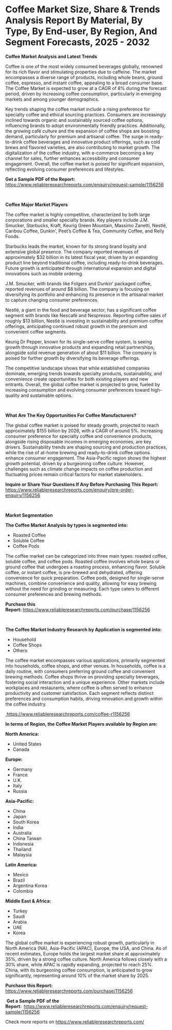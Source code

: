 <p><h1>Coffee Market Size, Share & Trends Analysis Report By Material, By Type, By End-user, By Region, And Segment Forecasts, 2025 - 2032</h1></p><p><strong>Coffee Market Analysis and Latest Trends</strong></p>
<p><p>Coffee is one of the most widely consumed beverages globally, renowned for its rich flavor and stimulating properties due to caffeine. The market encompasses a diverse range of products, including whole beans, ground coffee, espresso, and instant coffee, appealing to a broad consumer base. The Coffee Market is expected to grow at a CAGR of 8% during the forecast period, driven by increasing coffee consumption, particularly in emerging markets and among younger demographics.</p><p>Key trends shaping the coffee market include a rising preference for specialty coffee and ethical sourcing practices. Consumers are increasingly inclined towards organic and sustainably sourced coffee options, influencing brands to adopt environmentally friendly practices. Additionally, the growing café culture and the expansion of coffee shops are boosting demand, particularly for premium and artisanal coffee. The surge in ready-to-drink coffee beverages and innovative product offerings, such as cold brews and flavored varieties, are also contributing to market growth. The digitalization of the coffee industry, with e-commerce becoming a key channel for sales, further enhances accessibility and consumer engagement. Overall, the coffee market is poised for significant expansion, reflecting evolving consumer preferences and lifestyles.</p></p>
<p><strong>Get a Sample PDF of the Report:&nbsp;</strong> <a href="https://www.reliableresearchreports.com/enquiry/request-sample/1156256?utm_campaign=2480&utm_medium=2&utm_source=Github&utm_content=ia&utm_term=14022025&utm_id=coffee">https://www.reliableresearchreports.com/enquiry/request-sample/1156256</a></p>
<p>&nbsp;</p>
<p><strong>Coffee Major Market Players</strong></p>
<p><p>The coffee market is highly competitive, characterized by both large corporations and smaller specialty brands. Key players include J.M. Smucker, Starbucks, Kraft, Keurig Green Mountain, Massimo Zanetti, Nestlé, Caribou Coffee, Dunkin', Peet’s Coffee & Tea, Community Coffee, and Reily Foods.</p><p>Starbucks leads the market, known for its strong brand loyalty and extensive global presence. The company reported revenues of approximately $32 billion in its latest fiscal year, driven by an expanding product line beyond traditional coffee, including ready-to-drink beverages. Future growth is anticipated through international expansion and digital innovations such as mobile ordering.</p><p>J.M. Smucker, with brands like Folgers and Dunkin’ packaged coffee, reported revenues of around $8 billion. The company is focusing on diversifying its portfolio and enhancing its presence in the artisanal market to capture changing consumer preferences.</p><p>Nestlé, a giant in the food and beverage sector, has a significant coffee segment with brands like Nescafé and Nespresso. Reporting coffee sales of roughly $13 billion, Nestlé is investing in sustainability and premium coffee offerings, anticipating continued robust growth in the premium and convenient coffee segments.</p><p>Keurig Dr Pepper, known for its single-serve coffee system, is seeing growth through innovative products and expanding retail partnerships, alongside solid revenue generation of about $11 billion. The company is poised for further growth by diversifying its beverage offerings.</p><p>The competitive landscape shows that while established companies dominate, emerging trends towards specialty products, sustainability, and convenience create opportunities for both existing players and new entrants. Overall, the global coffee market is projected to grow, fueled by increasing consumption and evolving consumer preferences toward high-quality and sustainable options.</p></p>
<p>&nbsp;</p>
<p><strong>What Are The Key Opportunities For Coffee Manufacturers?</strong></p>
<p><p>The global coffee market is poised for steady growth, projected to reach approximately $155 billion by 2026, with a CAGR of around 5%. Increasing consumer preference for specialty coffee and convenience products, alongside rising disposable incomes in emerging economies, are key drivers. Sustainability trends are shaping sourcing and production practices, while the rise of at-home brewing and ready-to-drink coffee options enhance consumer engagement. The Asia-Pacific region shows the highest growth potential, driven by a burgeoning coffee culture. However, challenges such as climate change impacts on coffee production and fluctuating prices remain critical factors for market stakeholders.</p></p>
<p><strong>Inquire or Share Your Questions If Any Before Purchasing This Report:</strong> <a href="https://www.reliableresearchreports.com/enquiry/pre-order-enquiry/1156256?utm_campaign=2480&utm_medium=2&utm_source=Github&utm_content=ia&utm_term=14022025&utm_id=coffee">https://www.reliableresearchreports.com/enquiry/pre-order-enquiry/1156256</a></p>
<p>&nbsp;</p>
<p><strong>Market Segmentation</strong></p>
<p><strong>The Coffee Market Analysis by types is segmented into:</strong></p>
<p><ul><li>Roasted Coffee</li><li>Soluble Coffee</li><li>Coffee Pods</li></ul></p>
<p><p>The coffee market can be categorized into three main types: roasted coffee, soluble coffee, and coffee pods. Roasted coffee involves whole beans or ground coffee that undergoes a roasting process, enhancing flavor. Soluble coffee, or instant coffee, is pre-brewed and dehydrated, offering convenience for quick preparation. Coffee pods, designed for single-serve machines, combine convenience and quality, allowing for easy brewing without the need for grinding or measuring. Each type caters to different consumer preferences and brewing methods.</p></p>
<p><strong>Purchase this Report:&nbsp;</strong><a href="https://www.reliableresearchreports.com/purchase/1156256?utm_campaign=2480&utm_medium=2&utm_source=Github&utm_content=ia&utm_term=14022025&utm_id=coffee">https://www.reliableresearchreports.com/purchase/1156256</a></p>
<p>&nbsp;</p>
<p><strong>The Coffee Market Industry Research by Application is segmented into:</strong></p>
<p><ul><li>Household</li><li>Coffee Shops</li><li>Others</li></ul></p>
<p><p>The coffee market encompasses various applications, primarily segmented into households, coffee shops, and other venues. In households, coffee is a daily routine, with consumers preferring ground coffee and convenient brewing methods. Coffee shops thrive on providing specialty beverages, fostering social interaction and a unique experience. Other markets include workplaces and restaurants, where coffee is often served to enhance productivity and customer satisfaction. Each segment reflects distinct preferences and consumption habits, driving innovation and growth within the coffee industry.</p></p>
<p><a href="https://www.reliableresearchreports.com/coffee-r1156256?utm_campaign=2480&utm_medium=2&utm_source=Github&utm_content=ia&utm_term=14022025&utm_id=coffee">&nbsp;https://www.reliableresearchreports.com/coffee-r1156256</a></p>
<p><strong>In terms of Region, the Coffee Market Players available by Region are:</strong></p>
<p>
    <p> <strong> North America: </strong>
        <ul>
            <li>United States</li>
            <li>Canada</li>
        </ul>
        </p> 
    <p> <strong> Europe: </strong>
        <ul>
            <li>Germany</li>
            <li>France</li>
            <li>U.K.</li>
            <li>Italy</li>
            <li>Russia</li>
        </ul>
        </p> 
    <p> <strong> Asia-Pacific: </strong>
        <ul>
            <li>China</li>
            <li>Japan</li>
            <li>South Korea</li>
            <li>India</li>
            <li>Australia</li>
            <li>China Taiwan</li>
            <li>Indonesia</li>
            <li>Thailand</li>
            <li>Malaysia</li>
        </ul>
        </p> 
    <p> <strong> Latin America: </strong>
        <ul>
            <li>Mexico</li>
            <li>Brazil</li>
            <li>Argentina Korea</li>
            <li>Colombia</li>
        </ul>
        </p> 
    <p> <strong> Middle East & Africa: </strong>
        <ul>
            <li>Turkey</li>
            <li>Saudi</li>
            <li>Arabia</li>
            <li>UAE</li>
            <li>Korea</li>
        </ul>
    </p>
    </p>
<p><p>The global coffee market is experiencing robust growth, particularly in North America (NA), Asia-Pacific (APAC), Europe, the USA, and China. As of recent estimates, Europe holds the largest market share at approximately 35%, driven by a strong coffee culture. North America follows closely with a 30% share, while APAC is rapidly expanding, projected to reach 25%. China, with its burgeoning coffee consumption, is anticipated to grow significantly, representing around 10% of the market share by 2025.</p></p>
<p><strong>Purchase this Report: </strong><a href="https://www.reliableresearchreports.com/purchase/1156256?utm_campaign=2480&utm_medium=2&utm_source=Github&utm_content=ia&utm_term=14022025&utm_id=coffee">https://www.reliableresearchreports.com/purchase/1156256</a></p>
<p>&nbsp;<strong>Get a Sample PDF of the Report:&nbsp;&nbsp;</strong><a href="https://www.reliableresearchreports.com/enquiry/request-sample/1156256?utm_campaign=2480&utm_medium=2&utm_source=Github&utm_content=ia&utm_term=14022025&utm_id=coffee">https://www.reliableresearchreports.com/enquiry/request-sample/1156256</a></p>
<p><strong></strong></p>
<p>Check more reports on <a href="https://www.reliableresearchreports.com/?utm_campaign=2480&utm_medium=2&utm_source=Github&utm_content=ia&utm_term=14022025&utm_id=coffee">https://www.reliableresearchreports.com/</a></p>